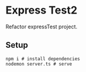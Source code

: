 # Express Test2

Refactor expressTest project.

## Setup

```shell
npm i # install dependencies
nodemon server.ts # serve
```